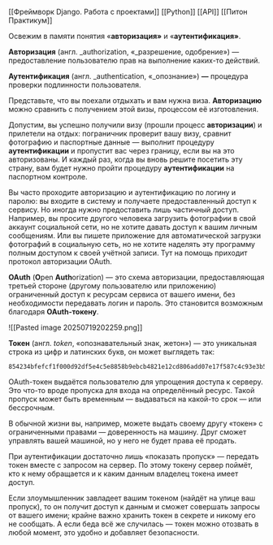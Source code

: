[[Фреймворк Django. Работа с проектами]]
[[Python]]
[[API]]
[[Питон Практикум]]

Освежим в памяти понятия «**авторизация»** и «**аутентификация»**.

**Авторизация** (англ. _authorization, «_разрешение, одобрение») — предоставление пользователю прав на выполнение каких-то действий.

**Аутентификация** (англ. _authentication, «_опознание») **—** процедура проверки подлинности пользователя.

Представьте, что вы поехали отдыхать и вам нужна виза. **Авторизацию** можно сравнить с получением этой визы, процессом её изготовления.

Допустим, вы успешно получили визу (прошли процесс **авторизации**) и прилетели на отдых: пограничник проверит вашу визу, сравнит фотографию и паспортные данные — выполнит процедуру **аутентификации** и пропустит вас через границу, если вы на это авторизованы. И каждый раз, когда вы вновь решите посетить эту страну, вам будет нужно пройти процедуру **аутентификации** на паспортном контроле.

Вы часто проходите авторизацию и аутентификацию по логину и паролю: вы входите в систему и получаете предоставленный доступ к сервису. Но иногда нужно предоставить лишь частичный доступ. Например, вы просите другого человека загрузить фотографии в свой аккаунт социальной сети, но не хотите давать доступ к вашим личным сообщениям. Или вы пишете приложение для автоматической загрузки фотографий в социальную сеть, но не хотите наделять эту программу полным доступом к своей учётной записи. Тут на помощь приходит протокол авторизации OAuth.


**OAuth** (**O**pen **Auth**orization) — это схема авторизации, предоставляющая третьей стороне (другому пользователю или приложению) ограниченный доступ к ресурсам сервиса от вашего имени, без необходимости передавать логин и пароль. Это становится возможным благодаря **OAuth-токену**.


![[Pasted image 20250719202259.png]]


**Токен** (англ. _token_, «опознавательный знак, жетон») — это уникальная строка из цифр и латинских букв, он может выглядеть так:

```
854234bfefcf1f000d92df5e4c5e8858b9ebcb4821e12cd806add07e17f587c4c93e3b50d5adbdae2b2
```

OAuth-токен выдаётся пользователю для упрощения доступа к серверу. Это что-то вроде пропуска для входа на определённый ресурс. Такой пропуск может быть временным — выдаваться на какой-то срок — или бессрочным.

В обычной жизни вы, например, можете выдать своему другу «токен» с ограниченными правами — доверенность на машину. Друг сможет управлять вашей машиной, но у него не будет права её продать.

При аутентификации достаточно лишь «показать пропуск» — передать токен вместе с запросом на сервер. По этому токену сервер поймёт, кто к нему обращается и к каким данным владелец токена имеет доступ.

Если злоумышленник завладеет вашим токеном (найдёт на улице ваш пропуск), то он получит доступ к данным и сможет совершать запросы от вашего имени; крайне важно хранить токен в секрете и никому его не сообщать. А если беда всё же случилась — токен можно отозвать в любой момент, это удобно и добавляет безопасности.



